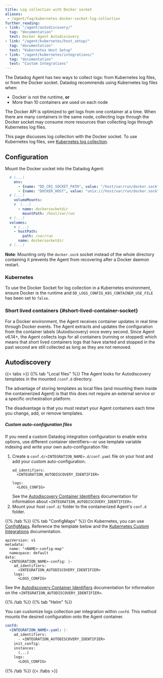 ```yaml
---
title: Log collection with Docker socket
aliases:
 - /agent/faq/kubernetes-docker-socket-log-collection
further_reading:
- link: "/agent/autodiscovery/"
  tag: "documentation"
  text: Docker Agent Autodiscovery
- link: "/agent/kubernetes/host_setup/"
  tag: "documentation"
  text: "Kubernetes Host Setup"
- link: "/agent/kubernetes/integrations/"
  tag: "documentation"
  text: "Custom Integrations"
---
```


The Datadog Agent has two ways to collect logs: from Kubernetes log files, or from the Docker socket. Datadog recommends using Kubernetes log files when:

* Docker is not the runtime, **or**
* More than 10 containers are used on each node

The Docker API is optimized to get logs from one container at a time. When there are many containers in the same node, collecting logs through the Docker socket may consume more resources than collecting logs through Kubernetes log files. 

This page discusses log collection with the Docker socket. To use Kubernetes log files, see [Kubernetes log collection][1].

## Configuration

Mount the Docker socket into the Datadog Agent:

```yaml
  # (...)
    env:
      - {name: "DD_CRI_SOCKET_PATH", value: "/host/var/run/docker.sock"}
      - {name: "DOCKER_HOST", value: "unix:///host/var/run/docker.sock"}
  # (...)
    volumeMounts:
    #  (...)
      - name: dockersocketdir
        mountPath: /host/var/run
  # (...)
  volumes:
    # (...)
    - hostPath:
        path: /var/run
      name: dockersocketdir
  # (...)
```

**Note**: Mounting only the `docker.sock` socket instead of the whole directory containing it prevents the Agent from recovering after a Docker daemon restart.

### Kubernetes

To use the Docker Socket for log collection in a Kubernetes environment, ensure Docker is the runtime and `DD_LOGS_CONFIG_K8S_CONTAINER_USE_FILE` has been set to `false`.

### Short lived containers {#short-lived-container-socket}

For a Docker environment, the Agent receives container updates in real time through Docker events. The Agent extracts and updates the configuration from the container labels (Autodiscovery) once every second.
Since Agent v6.14+, the Agent collects logs for all containers (running or stopped) which means that short lived containers logs that have started and stopped in the past second are still collected as long as they are not removed.

## Autodiscovery
{{< tabs >}}
{{% tab "Local files" %}}
The Agent looks for Autodiscovery templates in the mounted `/conf.d` directory.

The advantage of storing templates as local files (and mounting them inside the containerized Agent) is that this does not require an external service or a specific orchestration platform.

The disadvantage is that you must restart your Agent containers each time you change, add, or remove templates.

##### Custom auto-configuration files

If you need a custom Datadog integration configuration to enable extra options, use different container identifiers—or use template variable indexing and write your own auto-configuration file:

1. Create a `conf.d/<INTEGRATION_NAME>.d/conf.yaml` file on your host and add your custom auto-configuration.
   ```text
   ad_identifiers:
     <INTEGRATION_AUTODISCOVERY_IDENTIFIER>

   logs:
     <LOGS_CONFIG>
   ```
   See the [Autodiscovery Container Identifiers][1] documentation for information about `<INTEGRATION_AUTODISCOVERY_IDENTIFIER>`.
2. Mount your host `conf.d/` folder to the containerized Agent's `conf.d` folder.

[1]: /agent/guide/ad_identifiers/
{{% /tab %}}
{{% tab "ConfigMaps" %}}
On Kubernetes, you can use [ConfigMaps][1]. Reference the template below and the [Kubernetes Custom Integrations][2] documentation.

```text
apiVersion: v1
metadata:
  name: "<NAME>-config-map"
  namespace: default
data:
  <INTEGRATION_NAME>-config: |-
    ad_identifiers:
      <INTEGRATION_AUTODISCOVERY_IDENTIFIER>
    logs:
      <LOGS_CONFIG>
```

See the [Autodiscovery Container Identifiers][3] documentation for information on the `<INTEGRATION_AUTODISCOVERY_IDENTIFIER>`.

[1]: /agent/kubernetes/integrations/#configmap
[2]: /agent/kubernetes/integrations/
[3]: /agent/guide/ad_identifiers/
{{% /tab %}}
{{% tab "Helm" %}}

You can customize logs collection per integration within `confd`. This method mounts the desired configuration onto the Agent container.

  ```yaml
  confd:
    <INTEGRATION_NAME>.yaml: |-
      ad_identifiers:
        - <INTEGRATION_AUTODISCOVERY_IDENTIFIER>
      init_config:
      instances:
        (...)
      logs:
        <LOGS_CONFIG>
  ```

{{% /tab %}}
{{< /tabs >}}

[1]: /containers/kubernetes/log